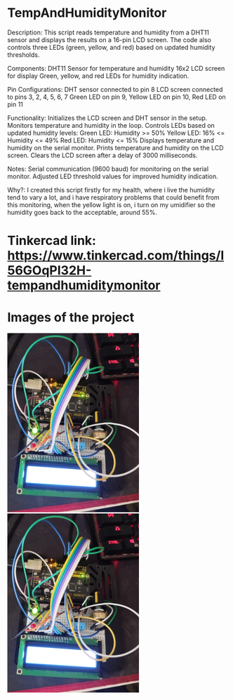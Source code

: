 # TempAndHumidityMonitor
Description:
This script reads temperature and humidity from a DHT11 sensor and displays the results on a 16-pin LCD screen. The code also controls three LEDs (green, yellow, and red) based on updated humidity thresholds.

Components:
DHT11 Sensor for temperature and humidity
16x2 LCD screen for display
Green, yellow, and red LEDs for humidity indication.

Pin Configurations:
DHT sensor connected to pin 8
LCD screen connected to pins 3, 2, 4, 5, 6, 7
Green LED on pin 9, Yellow LED on pin 10, Red LED on pin 11

Functionality:
Initializes the LCD screen and DHT sensor in the setup.
Monitors temperature and humidity in the loop.
Controls LEDs based on updated humidity levels:
Green LED: Humidity >= 50%
Yellow LED: 16% <= Humidity <= 49%
Red LED: Humidity <= 15%
Displays temperature and humidity on the serial monitor.
Prints temperature and humidity on the LCD screen.
Clears the LCD screen after a delay of 3000 milliseconds.

Notes:
Serial communication (9600 baud) for monitoring on the serial monitor.
Adjusted LED threshold values for improved humidity indication.

Why?:
I created this script firstly for my health, where i live the humidity tend to vary a lot, and i have respiratory problems that could benefit from this monitoring, when the yellow light is on, i turn on my umidifier so the humidity goes back to the acceptable, around 55%.

# Tinkercad link: https://www.tinkercad.com/things/l56GOqPI32H-tempandhumiditymonitor

# Images of the project
<img
  src="Images/IMG_20240120_174706.jpg"
  alt="Image of the project 1"
  style="display: inline-block; margin: 0 auto; max-width: 300px">
<img
  src="Images/IMG_20240120_174706.jpg"
  alt="Image of the project 1"
  style="display: inline-block; margin: 0 auto; max-width: 300px">
